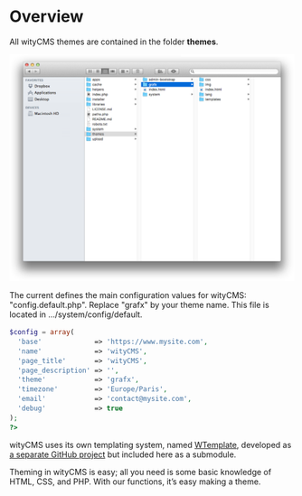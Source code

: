 # Overview

All wityCMS themes are contained in the folder **themes**.

![](02-witycms-folders-theme.png)

The current defines the main configuration values for wityCMS: "config.default.php". Replace "grafx" by your theme name. This file is located in .../system/config/default. 

```php
$config = array(
  'base'             => 'https://www.mysite.com',
  'name'             => 'wityCMS',
  'page_title'       => 'wityCMS',
  'page_description' => '',
  'theme'            => 'grafx',
  'timezone'         => 'Europe/Paris',
  'email'            => 'contact@mysite.com',
  'debug'            => true
);
?>
```

wityCMS uses its own templating system, named [WTemplate](https://github.com/Creatiwity/WTemplate), developed as [a separate GitHub project](https://github.com/Creatiwity/WTemplate) but included here as a submodule.

Theming in wityCMS is easy; all you need is some basic knowledge of HTML, CSS, and PHP. With our functions, it’s easy making a theme.
